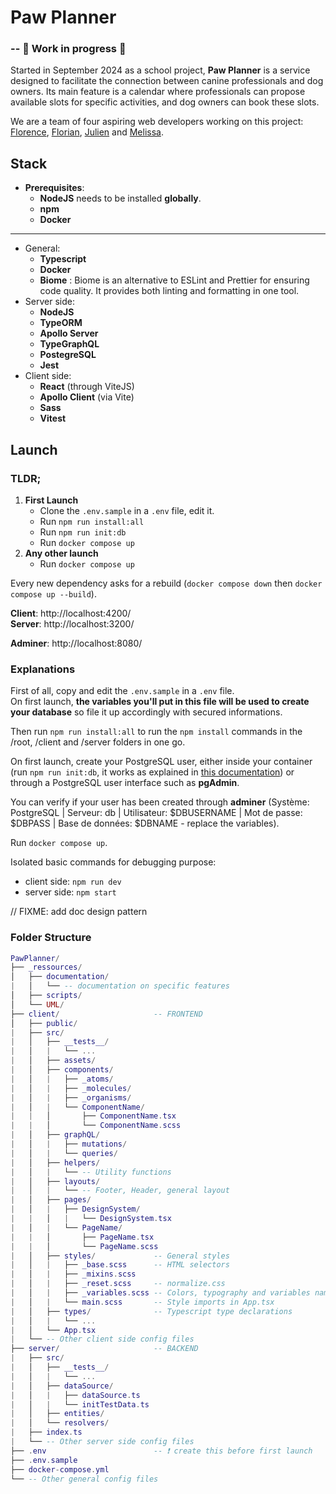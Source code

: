 # Paw Planner

### -- 🚧 Work in progress 🚧

Started in September 2024 as a school project, **Paw Planner** is a service designed to facilitate the connection between canine professionals and dog owners. Its main feature is a calendar where professionals can propose available slots for specific activities, and dog owners can book these slots.

We are a team of four aspiring web developers working on this project: [Florence](https://github.com/FlorenceBuchelet), [Florian](https://github.com/Dolpheus89), [Julien](https://github.com/Carcali) and [Melissa](https://github.com/Melprcllr).

## Stack
- **Prerequisites**:
    - **NodeJS** needs to be installed **globally**.
    - **npm**
    - **Docker**
___

- General:
    - **Typescript**
    - **Docker**
    - **Biome** : Biome is an alternative to ESLint and Prettier for ensuring code quality. It provides both linting and formatting in one tool.
- Server side:
    - **NodeJS**
    - **TypeORM**
    - **Apollo Server**
    - **TypeGraphQL**
    - **PostegreSQL**
    - **Jest**
- Client side:
    - **React** (through ViteJS)
    - **Apollo Client** (via Vite)
    - **Sass**
    - **Vitest**

## Launch

### TLDR;
1. **First Launch**
    - Clone the `.env.sample` in a `.env` file, edit it.
    - Run `npm run install:all`
    - Run `npm run init:db`
    - Run `docker compose up`
2. **Any other launch**
    - Run `docker compose up`

Every new dependency asks for a rebuild (`docker compose down` then `docker compose up --build`).

**Client**: http://localhost:4200/ </br>
**Server**: http://localhost:3200/

**Adminer**: http://localhost:8080/

### Explanations

First of all, copy and edit the `.env.sample` in a `.env` file. <br>
On first launch, **the variables you'll put in this file will be used to create your database** so file it up accordingly with secured informations.

Then run `npm run install:all` to run the `npm install` commands in the /root, /client and /server folders in one go. 

On first launch, create your PostgreSQL user, either inside your container (run `npm run init:db`, it works as explained in [this documentation](./_ressources/documentation/Database_initialization.md)) or through a PostgreSQL user interface such as **pgAdmin**.

You can verify if your user has been created through **adminer** (Système: PostgreSQL | Serveur: db | Utilisateur: $DBUSERNAME | Mot de passe: $DBPASS | Base de données: $DBNAME - replace the variables).

Run `docker compose up`.

Isolated basic commands for debugging purpose: 
- client side: `npm run dev`
- server side: `npm start`

// FIXME: add doc design pattern

### Folder Structure

```lua (aesthetic use, not actual lua)
PawPlanner/
├── _ressources/
│   ├── documentation/
|   │   └── -- documentation on specific features
│   ├── scripts/
│   └── UML/
├── client/                     -- FRONTEND
│   ├── public/
|   ├── src/
|   │   ├── __tests__/
|   │   |   └── ...
|   │   ├── assets/
|   │   ├── components/
|   │   |   ├── _atoms/
|   │   |   ├── _molecules/
|   │   |   ├── _organisms/
|   │   |   └── ComponentName/
|   |   │       ├── ComponentName.tsx
|   |   │       └── ComponentName.scss
|   │   ├── graphQL/
|   │   |   ├── mutations/
|   │   |   └── queries/
|   │   ├── helpers/
|   │   |   └── -- Utility functions
|   │   ├── layouts/
|   │   |   └── -- Footer, Header, general layout
|   │   ├── pages/
|   │   |   ├── DesignSystem/
|   |   │   |   └── DesignSystem.tsx
|   │   |   └── PageName/
|   |   │       ├── PageName.tsx
|   |   │       └── PageName.scss
|   │   ├── styles/             -- General styles
|   │   |   ├── _base.scss      -- HTML selectors
|   │   |   ├── _mixins.scss
|   │   |   ├── _reset.scss     -- normalize.css
|   │   |   ├── _variables.scss -- Colors, typography and variables naming
|   │   |   └── main.scss       -- Style imports in App.tsx
|   │   ├── types/              -- Typescript type declarations
|   │   |   └── ...
|   │   └── App.tsx
|   └── -- Other client side config files
├── server/                     -- BACKEND
|   ├── src/
|   │   ├── __tests__/
|   │   |   └── ...
|   │   ├── dataSource/
|   │   |   ├── dataSource.ts
|   │   |   └── initTestData.ts
|   │   ├── entities/
|   │   └── resolvers/
|   ├── index.ts          
|   └── -- Other server side config files
├── .env                        -- ❗ create this before first launch
├── .env.sample
├── docker-compose.yml
└── -- Other general config files
```
